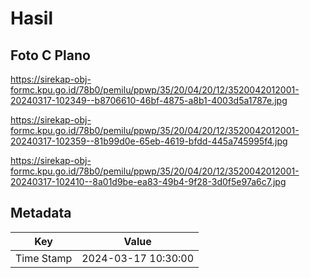 # Hasil

## Foto C Plano

https://sirekap-obj-formc.kpu.go.id/78b0/pemilu/ppwp/35/20/04/20/12/3520042012001-20240317-102349--b8706610-46bf-4875-a8b1-4003d5a1787e.jpg

https://sirekap-obj-formc.kpu.go.id/78b0/pemilu/ppwp/35/20/04/20/12/3520042012001-20240317-102359--81b99d0e-65eb-4619-bfdd-445a745995f4.jpg

https://sirekap-obj-formc.kpu.go.id/78b0/pemilu/ppwp/35/20/04/20/12/3520042012001-20240317-102410--8a01d9be-ea83-49b4-9f28-3d0f5e97a6c7.jpg


## Metadata

| Key        | Value               |
| ---------- | ------------------- |
| Time Stamp | 2024-03-17 10:30:00 |



